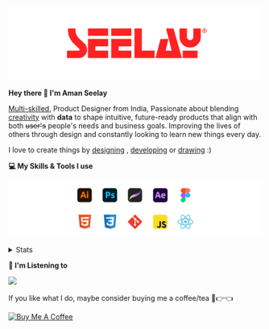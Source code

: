 [![banner](./images/seelay.svg)](https://www.seelay.in)

**Hey there 👋 I'm Aman Seelay**

[Multi-skilled](https://www.seelay.in/#skills), Product Designer from India, Passionate about blending [creativity](https://illustrations.seelay.in) with <b>data</b> to shape intuitive, future-ready products that align with both <s>user's</s> people's needs and business goals. Improving the lives of others through design and constantly looking to learn new things every day.

I love to create things by [designing](https://www.seelay.in/#work) , [developing](https://www.seelay.in/#projects) or [drawing](https://art.seelay.in) :)

**💻 My Skills & Tools I use**

[![banner](./images/skills&tools.svg)](https://www.seelay.in/about)

<details>
  <summary>Stats</summary>

---

<!--START_SECTION:waka-->
![Profile Views](http://img.shields.io/badge/Profile%20Views-0-blue)

**🐱 My GitHub Data** 

> 📦 824.1 kB Used in GitHub's Storage 
 > 
> 🏆 1,266 Contributions in the Year 2025
 > 
> 💼 Opted to Hire
 > 
> 📜 1 Public Repository 
 > 
> 🔑 27 Private Repository 
 > 
**I'm a Night 🦉** 

```text
🌞 Morning                533 commits         ███░░░░░░░░░░░░░░░░░░░░░░   12.82 % 
🌆 Daytime                482 commits         ███░░░░░░░░░░░░░░░░░░░░░░   11.59 % 
🌃 Evening                1207 commits        ███████░░░░░░░░░░░░░░░░░░   29.03 % 
🌙 Night                  1936 commits        ████████████░░░░░░░░░░░░░   46.56 % 
```
📅 **I'm Most Productive on Sunday** 

```text
Monday                   453 commits         ███░░░░░░░░░░░░░░░░░░░░░░   10.89 % 
Tuesday                  624 commits         ████░░░░░░░░░░░░░░░░░░░░░   15.01 % 
Wednesday                639 commits         ████░░░░░░░░░░░░░░░░░░░░░   15.37 % 
Thursday                 563 commits         ███░░░░░░░░░░░░░░░░░░░░░░   13.54 % 
Friday                   491 commits         ███░░░░░░░░░░░░░░░░░░░░░░   11.81 % 
Saturday                 576 commits         ███░░░░░░░░░░░░░░░░░░░░░░   13.85 % 
Sunday                   812 commits         █████░░░░░░░░░░░░░░░░░░░░   19.53 % 
```


📊 **This Week I Spent My Time On** 

```text
🕑︎ Time Zone: Asia/Kolkata

💬 Programming Languages: 
Other                    26 hrs 51 mins      ████████████████░░░░░░░░░   62.92 % 
JavaScript               10 hrs 26 mins      ██████░░░░░░░░░░░░░░░░░░░   24.45 % 
JSON                     3 hrs 16 mins       ██░░░░░░░░░░░░░░░░░░░░░░░   07.67 % 
Astro                    45 mins             ░░░░░░░░░░░░░░░░░░░░░░░░░   01.77 % 
Bash                     36 mins             ░░░░░░░░░░░░░░░░░░░░░░░░░   01.44 % 

🔥 Editors: 
Chrome                   23 hrs 47 mins      ██████████████░░░░░░░░░░░   55.73 % 
Cursor                   14 hrs 18 mins      ████████░░░░░░░░░░░░░░░░░   33.51 % 
Edge                     4 hrs 35 mins       ███░░░░░░░░░░░░░░░░░░░░░░   10.75 % 

💻 Operating System: 
Windows                  42 hrs 41 mins      █████████████████████████   100.00 % 
```

**I Mostly Code in JavaScript** 

```text
JavaScript               17 repos            ███████████████░░░░░░░░░░   58.62 % 
TypeScript               5 repos             ████░░░░░░░░░░░░░░░░░░░░░   17.24 % 
HTML                     4 repos             ███░░░░░░░░░░░░░░░░░░░░░░   13.79 % 
Java                     2 repos             ██░░░░░░░░░░░░░░░░░░░░░░░   06.90 % 
Astro                    1 repo              █░░░░░░░░░░░░░░░░░░░░░░░░   03.45 % 
```




 Last Updated on 24/06/2025 06:54:22 UTC
<!--END_SECTION:waka-->

---

 </details>

**🎵 I'm Listening to**

<object data="https://now-play.vercel.app/api/generate?uid=7a17a86e-d6b7-43b5-8d9c-1d6dae42a779" >

  <img src="https://now-play.vercel.app/api/generate?uid=7a17a86e-d6b7-43b5-8d9c-1d6dae42a779" />

</object>

If you like what I do, maybe consider buying me a coffee/tea 🥺👉👈

<a href="https://www.buymeacoffee.com/seelay" target="_blank"><img src="https://cdn.buymeacoffee.com/buttons/v2/default-red.png" alt="Buy Me A Coffee" width="150" ></a>
